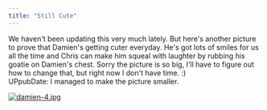 ```yaml
---
title: "Still Cute"
---
```

<p>We haven't been updating this very much lately.  But here's another picture to prove that Damien's getting cuter everyday.  He's got lots of smiles for us all the time and Chris can make him squeal with laughter by rubbing his goatie on Damien's chest.  Sorry the picture is so big, I'll have to figure out how to change that, but right now I don't have time. :)<br />
UPpubDate: I managed to make the picture smaller.</p>
<p><a href='https://family.chrisenns.com/wp3/wp-content/uploads/2007/09/damien-43.jpg' title='damien-4.jpg'><img src='https://family.chrisenns.com/wp3/wp-content/uploads/2007/09/damien-43.jpg' alt='damien-4.jpg' /></a></p>
